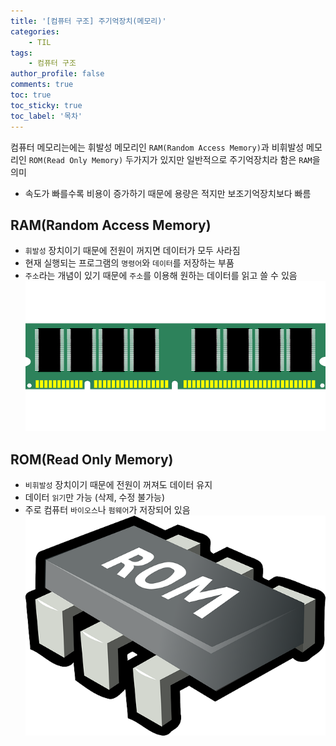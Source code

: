 ```yaml
---
title: '[컴퓨터 구조] 주기억장치(메모리)'
categories:
    - TIL
tags:
    - 컴퓨터 구조
author_profile: false
comments: true
toc: true
toc_sticky: true
toc_label: '목차'
---
```


컴퓨터 메모리는에는 휘발성 메모리인 `RAM(Random Access Memory)`과 비휘발성 메모리인 `ROM(Read Only Memory)` 두가지가 있지만 일반적으로 주기억장치라 함은 `RAM`을 의미

* 속도가 빠를수록 비용이 증가하기 때문에 용량은 적지만 보조기억장치보다 빠름

## RAM(Random Access Memory)
* `휘발성` 장치이기 때문에 전원이 꺼지면 데이터가 모두 사라짐
* 현재 실행되는 프로그램의 `명령어`와 `데이터`를 저장하는 부품
* `주소`라는 개념이 있기 때문에 `주소`를 이용해 원하는 데이터를 읽고 쓸 수 있음
![ram](/assets/images/2023/08-21/cs-01-ram.png)

## ROM(Read Only Memory)
* `비휘발성` 장치이기 때문에 전원이 꺼져도 데이터 유지
* 데이터 `읽기`만 가능 (삭제, 수정 불가능)
* 주로 컴퓨터 `바이오스`나 `펌웨어`가 저장되어 있음
![rom](/assets/images/2023/08-21/cs-01-rom.png)